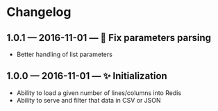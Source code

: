 # Changelog

## 1.0.1 — 2016-11-01 — 🐞 Fix parameters parsing

* Better handling of list parameters


## 1.0.0 — 2016-11-01 — ✨ Initialization

* Ability to load a given number of lines/columns into Redis
* Ability to serve and filter that data in CSV or JSON
